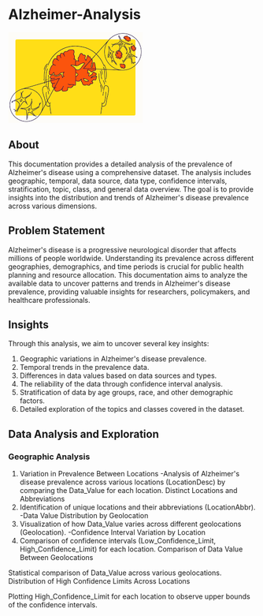 # Alzheimer-Analysis

![](Alzheimer_image.png)
## About
This documentation provides a detailed analysis of the prevalence of Alzheimer's disease using a comprehensive dataset. The analysis includes geographic, temporal, data source, data type, confidence intervals, stratification, topic, class, and general data overview. The goal is to provide insights into the distribution and trends of Alzheimer's disease prevalence across various dimensions.

## Problem Statement
Alzheimer's disease is a progressive neurological disorder that affects millions of people worldwide. Understanding its prevalence across different geographies, demographics, and time periods is crucial for public health planning and resource allocation. This documentation aims to analyze the available data to uncover patterns and trends in Alzheimer's disease prevalence, providing valuable insights for researchers, policymakers, and healthcare professionals.

## Insights
Through this analysis, we aim to uncover several key insights:
1. Geographic variations in Alzheimer's disease prevalence.
2. Temporal trends in the prevalence data.
3. Differences in data values based on data sources and types.
4. The reliability of the data through confidence interval analysis.
5. Stratification of data by age groups, race, and other demographic factors.
6. Detailed exploration of the topics and classes covered in the dataset.

## Data Analysis and Exploration
### Geographic Analysis
1. Variation in Prevalence Between Locations
-Analysis of Alzheimer's disease prevalence across various locations (LocationDesc) by comparing the Data_Value for each location.
Distinct Locations and Abbreviations
2. Identification of unique locations and their abbreviations (LocationAbbr).
-Data Value Distribution by Geolocation
3. Visualization of how Data_Value varies across different geolocations (Geolocation).
-Confidence Interval Variation by Location
4. Comparison of confidence intervals (Low_Confidence_Limit, High_Confidence_Limit) for each location.
Comparison of Data Value Between Geolocations

Statistical comparison of Data_Value across various geolocations.
Distribution of High Confidence Limits Across Locations

Plotting High_Confidence_Limit for each location to observe upper bounds of the confidence intervals.
